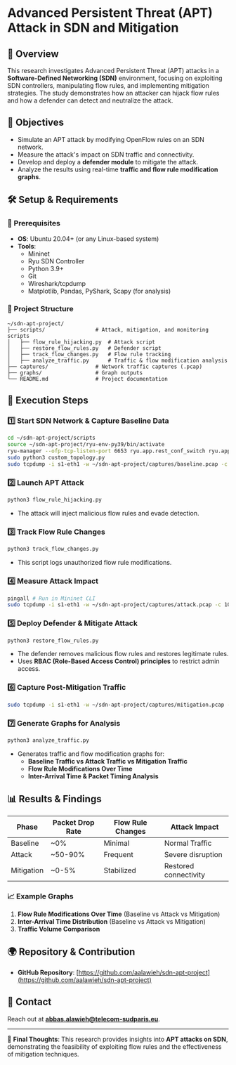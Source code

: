 # **Advanced Persistent Threat (APT) Attack in SDN and Mitigation**

## **📌 Overview**

This research investigates Advanced Persistent Threat (APT) attacks in a **Software-Defined Networking (SDN)** environment, focusing on exploiting SDN controllers, manipulating flow rules, and implementing mitigation strategies. The study demonstrates how an attacker can hijack flow rules and how a defender can detect and neutralize the attack.

## **🎯 Objectives**

- Simulate an APT attack by modifying OpenFlow rules on an SDN network.
- Measure the attack's impact on SDN traffic and connectivity.
- Develop and deploy a **defender module** to mitigate the attack.
- Analyze the results using real-time **traffic and flow rule modification graphs**.

## **🛠️ Setup & Requirements**

### **🔧 Prerequisites**

- **OS**: Ubuntu 20.04+ (or any Linux-based system)
- **Tools**:
  - Mininet
  - Ryu SDN Controller
  - Python 3.9+
  - Git
  - Wireshark/tcpdump
  - Matplotlib, Pandas, PyShark, Scapy (for analysis)

### **📂 Project Structure**

```
~/sdn-apt-project/
├── scripts/                # Attack, mitigation, and monitoring scripts
│   ├── flow_rule_hijacking.py  # Attack script
│   ├── restore_flow_rules.py   # Defender script
│   ├── track_flow_changes.py   # Flow rule tracking
│   ├── analyze_traffic.py      # Traffic & flow modification analysis
├── captures/               # Network traffic captures (.pcap)
├── graphs/                 # Graph outputs
└── README.md               # Project documentation
```

## **🚀 Execution Steps**

### **1️⃣ Start SDN Network & Capture Baseline Data**

```bash
cd ~/sdn-apt-project/scripts
source ~/sdn-apt-project/ryu-env-py39/bin/activate
ryu-manager --ofp-tcp-listen-port 6653 ryu.app.rest_conf_switch ryu.app.ofctl_rest ryu.app.simple_switch_13 &
sudo python3 custom_topology.py
sudo tcpdump -i s1-eth1 -w ~/sdn-apt-project/captures/baseline.pcap -c 1000
```

### **2️⃣ Launch APT Attack**

```bash
python3 flow_rule_hijacking.py
```

- The attack will inject malicious flow rules and evade detection.

### **3️⃣ Track Flow Rule Changes**

```bash
python3 track_flow_changes.py
```

- This script logs unauthorized flow rule modifications.

### **4️⃣ Measure Attack Impact**

```bash
pingall # Run in Mininet CLI
sudo tcpdump -i s1-eth1 -w ~/sdn-apt-project/captures/attack.pcap -c 1000
```

### **5️⃣ Deploy Defender & Mitigate Attack**

```bash
python3 restore_flow_rules.py
```

- The defender removes malicious flow rules and restores legitimate rules.
- Uses **RBAC (Role-Based Access Control) principles** to restrict admin access.

### **6️⃣ Capture Post-Mitigation Traffic**

```bash
sudo tcpdump -i s1-eth1 -w ~/sdn-apt-project/captures/mitigation.pcap -c 1000
```

### **7️⃣ Generate Graphs for Analysis**

```bash
python3 analyze_traffic.py
```

- Generates traffic and flow modification graphs for:
  - **Baseline Traffic vs Attack Traffic vs Mitigation Traffic**
  - **Flow Rule Modifications Over Time**
  - **Inter-Arrival Time & Packet Timing Analysis**

## **📊 Results & Findings**

| Phase      | Packet Drop Rate | Flow Rule Changes | Attack Impact         |
| ---------- | ---------------- | ----------------- | --------------------- |
| Baseline   | \~0%             | Minimal           | Normal Traffic        |
| Attack     | \~50-90%         | Frequent          | Severe disruption     |
| Mitigation | \~0-5%           | Stabilized        | Restored connectivity |

### **📈 Example Graphs**

1. **Flow Rule Modifications Over Time** (Baseline vs Attack vs Mitigation)
2. **Inter-Arrival Time Distribution** (Baseline vs Attack vs Mitigation)
3. **Traffic Volume Comparison**

## **🌍 Repository & Contribution**

- **GitHub Repository**: [https://github.com/aalawieh/sdn-apt-project](https://github.com/aalawieh/sdn-apt-project)

## **📩 Contact**

Reach out at [**abbas.alawieh@telecom-sudparis.eu**](mailto\:abbas.alawieh@telecom-sudparis.eu).

---

🚀 **Final Thoughts**: This research provides insights into **APT attacks on SDN**, demonstrating the feasibility of exploiting flow rules and the effectiveness of mitigation techniques.

